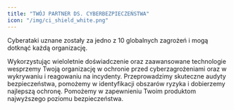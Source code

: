 ```yaml
---
title: "TWÓJ PARTNER DS. CYBERBEZPIECZEŃSTWA"
icon: "/img/ci_shield_white.png"
---
```


Cyberataki uznane zostały za jedno z 10 globalnych zagrożeń i mogą dotknąć każdą organizację.

Wykorzystując wieloletnie doświadczenie oraz zaawansowane technologie wesprzemy Twoją organizację w ochronie przed cyberzagrożeniami oraz w wykrywaniu i reagowaniu na incydenty. Przeprowadzimy skuteczne audyty bezpieczeństwa, pomożemy w identyfikacji obszarów ryzyka i dobierzemy najlepszą ochronę.
Pomożemy w zapewnieniu Twoim produktom najwyższego poziomu bezpieczeństwa.